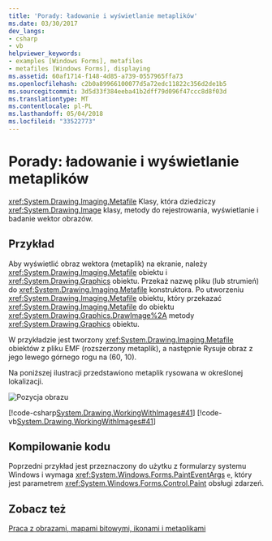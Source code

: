 ```yaml
---
title: 'Porady: ładowanie i wyświetlanie metaplików'
ms.date: 03/30/2017
dev_langs:
- csharp
- vb
helpviewer_keywords:
- examples [Windows Forms], metafiles
- metafiles [Windows Forms], displaying
ms.assetid: 60af1714-f148-4d85-a739-0557965ffa73
ms.openlocfilehash: c2b0a89966100077d5a72edc11822c356d2de1b5
ms.sourcegitcommit: 3d5d33f384eeba41b2dff79d096f47ccc8d8f03d
ms.translationtype: MT
ms.contentlocale: pl-PL
ms.lasthandoff: 05/04/2018
ms.locfileid: "33522773"
---
```

# <a name="how-to-load-and-display-metafiles"></a>Porady: ładowanie i wyświetlanie metaplików
<xref:System.Drawing.Imaging.Metafile> Klasy, która dziedziczy <xref:System.Drawing.Image> klasy, metody do rejestrowania, wyświetlanie i badanie wektor obrazów.  
  
## <a name="example"></a>Przykład  
 Aby wyświetlić obraz wektora (metaplik) na ekranie, należy <xref:System.Drawing.Imaging.Metafile> obiektu i <xref:System.Drawing.Graphics> obiektu. Przekaż nazwę pliku (lub strumień) do <xref:System.Drawing.Imaging.Metafile> konstruktora. Po utworzeniu <xref:System.Drawing.Imaging.Metafile> obiektu, który przekazać <xref:System.Drawing.Imaging.Metafile> do obiektu <xref:System.Drawing.Graphics.DrawImage%2A> metody <xref:System.Drawing.Graphics> obiektu.  
  
 W przykładzie jest tworzony <xref:System.Drawing.Imaging.Metafile> obiektów z pliku EMF (rozszerzony metaplik), a następnie Rysuje obraz z jego lewego górnego rogu na (60, 10).  
  
 Na poniższej ilustracji przedstawiono metaplik rysowana w określonej lokalizacji.  
  
 ![Pozycja obrazu](../../../../docs/framework/winforms/advanced/media/imageposition2.png "imageposition2")  
  
 [!code-csharp[System.Drawing.WorkingWithImages#41](../../../../samples/snippets/csharp/VS_Snippets_Winforms/System.Drawing.WorkingWithImages/CS/Class1.cs#41)]
 [!code-vb[System.Drawing.WorkingWithImages#41](../../../../samples/snippets/visualbasic/VS_Snippets_Winforms/System.Drawing.WorkingWithImages/VB/Class1.vb#41)]  
  
## <a name="compiling-the-code"></a>Kompilowanie kodu  
 Poprzedni przykład jest przeznaczony do użytku z formularzy systemu Windows i wymaga <xref:System.Windows.Forms.PaintEventArgs> `e`, który jest parametrem <xref:System.Windows.Forms.Control.Paint> obsługi zdarzeń.  
  
## <a name="see-also"></a>Zobacz też  
 [Praca z obrazami, mapami bitowymi, ikonami i metaplikami](../../../../docs/framework/winforms/advanced/working-with-images-bitmaps-icons-and-metafiles.md)
